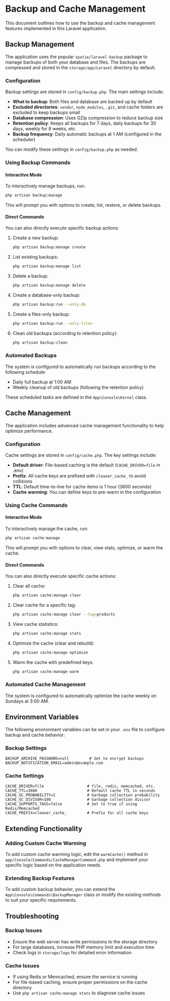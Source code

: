 # Backup and Cache Management

This document outlines how to use the backup and cache management features implemented in this Laravel application.

## Backup Management

The application uses the popular `spatie/laravel-backup` package to manage backups of both your database and files. The backups are compressed and stored in the `storage/app/Laravel` directory by default.

### Configuration

Backup settings are stored in `config/backup.php`. The main settings include:

- **What to backup**: Both files and database are backed up by default
- **Excluded directories**: `vendor`, `node_modules`, `.git`, and cache folders are excluded to keep backups small
- **Database compression**: Uses GZip compression to reduce backup size
- **Retention policy**: Keeps all backups for 7 days, daily backups for 30 days, weekly for 8 weeks, etc.
- **Backup frequency**: Daily automatic backups at 1 AM (configured in the scheduler)

You can modify these settings in `config/backup.php` as needed.

### Using Backup Commands

#### Interactive Mode

To interactively manage backups, run:

```bash
php artisan backup:manage
```

This will prompt you with options to create, list, restore, or delete backups.

#### Direct Commands

You can also directly execute specific backup actions:

1. Create a new backup:
   ```bash
   php artisan backup:manage create
   ```

2. List existing backups:
   ```bash
   php artisan backup:manage list
   ```

3. Delete a backup:
   ```bash
   php artisan backup:manage delete
   ```
   
4. Create a database-only backup:
   ```bash
   php artisan backup:run --only-db
   ```

5. Create a files-only backup:
   ```bash
   php artisan backup:run --only-files
   ```

6. Clean old backups (according to retention policy):
   ```bash
   php artisan backup:clean
   ```

### Automated Backups

The system is configured to automatically run backups according to the following schedule:

- Daily full backup at 1:00 AM
- Weekly cleanup of old backups (following the retention policy)

These scheduled tasks are defined in the `App\Console\Kernel` class.

## Cache Management

The application includes advanced cache management functionality to help optimize performance.

### Configuration

Cache settings are stored in `config/cache.php`. The key settings include:

- **Default driver**: File-based caching is the default (`CACHE_DRIVER=file` in .env)
- **Prefix**: All cache keys are prefixed with `cleaner_cache_` to avoid collisions
- **TTL**: Default time-to-live for cache items is 1 hour (3600 seconds)
- **Cache warming**: You can define keys to pre-warm in the configuration

### Using Cache Commands

#### Interactive Mode

To interactively manage the cache, run:

```bash
php artisan cache:manage
```

This will prompt you with options to clear, view stats, optimize, or warm the cache.

#### Direct Commands

You can also directly execute specific cache actions:

1. Clear all cache:
   ```bash
   php artisan cache:manage clear
   ```

2. Clear cache for a specific tag:
   ```bash
   php artisan cache:manage clear --tag=products
   ```

3. View cache statistics:
   ```bash
   php artisan cache:manage stats
   ```

4. Optimize the cache (clear and rebuild):
   ```bash
   php artisan cache:manage optimize
   ```

5. Warm the cache with predefined keys:
   ```bash
   php artisan cache:manage warm
   ```

### Automated Cache Management

The system is configured to automatically optimize the cache weekly on Sundays at 3:00 AM.

## Environment Variables

The following environment variables can be set in your `.env` file to configure backup and cache behavior:

### Backup Settings
```
BACKUP_ARCHIVE_PASSWORD=null         # Set to encrypt backups
BACKUP_NOTIFICATION_EMAIL=admin@example.com
```

### Cache Settings
```
CACHE_DRIVER=file                   # file, redis, memcached, etc.
CACHE_TTL=3600                      # Default cache TTL in seconds
CACHE_GC_PROBABILITY=1              # Garbage collection probability
CACHE_GC_DIVISOR=100                # Garbage collection divisor
CACHE_SUPPORTS_TAGS=false           # Set to true if using Redis/Memcached
CACHE_PREFIX=cleaner_cache_         # Prefix for all cache keys
```

## Extending Functionality

### Adding Custom Cache Warming

To add custom cache warming logic, edit the `warmCache()` method in `app/Console/Commands/CacheManagerCommand.php` and implement your specific logic based on the application needs.

### Extending Backup Features

To add custom backup behavior, you can extend the `App\Console\Commands\BackupManager` class or modify the existing methods to suit your specific requirements.

## Troubleshooting

### Backup Issues

- Ensure the web server has write permissions to the storage directory
- For large databases, increase PHP memory limit and execution time
- Check logs in `storage/logs` for detailed error information

### Cache Issues

- If using Redis or Memcached, ensure the service is running
- For file-based caching, ensure proper permissions on the cache directory
- Use `php artisan cache:manage stats` to diagnose cache issues 

